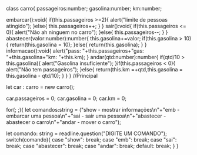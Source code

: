 class carro{
  passageiros:number;
  gasolina:number;
  km:number;

  embarcar():void{
    if(this.passageiros >=2){
      alert("limite de pessoas atingido");
    }else{
      this.passageiros++;
    }
  }
  sair():void{
    if(this.passageiros <= 0){
      alert("Não ah ninguem no carro");
    }else{
      this.passageiros--;
    }
  }
  abastecer(valor:number):number{
    this.gasolina+=valor;
    if(this.gasolina > 10){
      return(this.gasolina = 10);
    }else{
      return(this.gasolina);
    }
  }
  informacao():void{
    alert("pass: "+this.passageiros+"gas: "+this.gasolina+"km: "+this.km);
  }
  andar(qtd:number):number{
    if(qtd/10 > this.gasolina){
      alert("Gasolina insuficiente");
    }if(this.passageiros < 0){
      alert("Não tem passageiros");
    }else{
      return(this.km =+qtd,this.gasolina = this.gasolina - qtd/10);
    }
  }
}
//Principal

let car : carro = new carro();

  car.passageiros = 0;
  car.gasolina = 0;
  car.km = 0;

  for(; ;){
    let comandos:string = ("show - mostrar informações\n"+"emb - embarcar uma pessoa\n"+"sai - sair                             uma pessoa\n"+"abastecer - abastecer o carro\n"+"andar - mover o carro"); 

  let comando: string = readline.question("DIGITE UM COMANDO");
   switch(comando){
     case "show":
     break;
     case "emb":
     break;
     case "sai":
     break;
     case "abastecer":
     break;
     case "andar":
     break;
     default:
     break;
   }
  }
